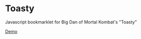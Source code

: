 Toasty
======

Javascript bookmarklet for Big Dan of Mortal Kombat's "Toasty"

[Demo](http://glenwatson.github.com/Toasty/)
